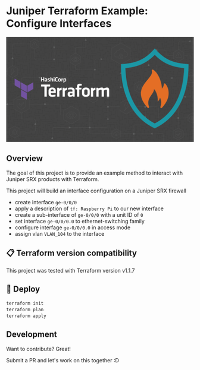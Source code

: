 # Juniper Terraform Example: Configure Interfaces

[![N|Solid](https://raw.githubusercontent.com/cdot65/juniper-terraform-srx/dev/site/content/assets/images/topology.png)](https://juniper.net/)

## Overview

The goal of this project is to provide an example method to interact with Juniper SRX products with Terraform.

This project will build an interface configuration on a Juniper SRX firewall

- create interface `ge-0/0/0`
- apply a description of `tf: Raspberry Pi` to our new interface
- create a sub-interface of `ge-0/0/0` with a unit ID of `0`
- set interface `ge-0/0/0.0` to ethernet-switching family
- configure interfage `ge-0/0/0.0` in access mode
- assign vlan `VLAN_104` to the interface

## 📋 Terraform version compatibility

This project was tested with Terraform version v1.1.7

## 🚀 Deploy

```bash
terraform init
terraform plan
terraform apply
```

## Development

Want to contribute? Great!

Submit a PR and let's work on this together :D
